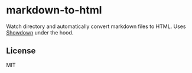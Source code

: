 # markdown-to-html

Watch directory and automatically convert markdown files to HTML. Uses [Showdown](https://github.com/showdownjs/showdown) under the hood.

## License

MIT